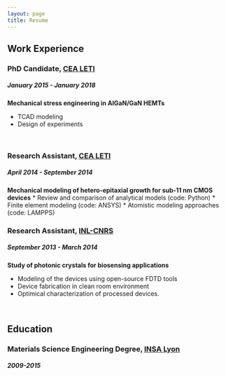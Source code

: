 ```yaml
---
layout: page
title: Resume
---
```

## Work Experience

### PhD Candidate, [CEA LETI](http://www.leti-cea.com/)
##### January 2015 - January 2018
**Mechanical stress engineering in AlGaN/GaN HEMTs**
* TCAD modeling
* Design of experiments
<br>

### Research Assistant, [CEA LETI](http://www.leti-cea.com/)
##### April 2014 - September 2014
**Mechanical modeling of hetero-epitaxial growth for sub-11 nm CMOS devices**
    * Review and comparison of analytical models (code: Python)
    * Finite element modeling (code: ANSYS)
    * Atomistic modeling approaches (code: LAMPPS)
<br>

### Research Assistant, [INL-CNRS](http://inl.cnrs.fr/)
##### September 2013 - March 2014
**Study of photonic crystals for biosensing applications**
* Modeling of the devices using open-source FDTD tools
* Device fabrication in clean room environment
* Optimical characterization of processed devices.
<br>

## Education
### Materials Science Engineering Degree, [INSA Lyon](https://www.insa-lyon.fr/)
##### 2009-2015




